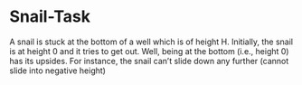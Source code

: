 # Snail-Task
A snail is stuck at the bottom of a well which is of height H. Initially, the snail is at height 0 and it tries to get out. Well, being at the bottom (i.e., height 0) has its upsides. For instance, the snail can’t slide down any further (cannot slide into negative height)

